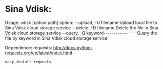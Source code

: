 Sina Vdisk:
===============================
Usage:
vdisk [option path]
	option:
	--upload, -U filename                       Upload local file to Sina Vdisk cloud storage service
	--delete, -D filename                        Delete the file in Sina Vdisk cloud storage service
	--query, -Q keyword-----------------Query the file by keyword in Sina Vdisk cloud storage service
	

Dependence:
	requests: http://docs.python-requests.org/en/latest/index.html

	easy_install requests

